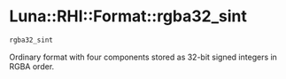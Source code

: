 # Luna::RHI::Format::rgba32_sint

```c++
rgba32_sint
```

Ordinary format with four components stored as 32-bit signed integers in RGBA order. 

